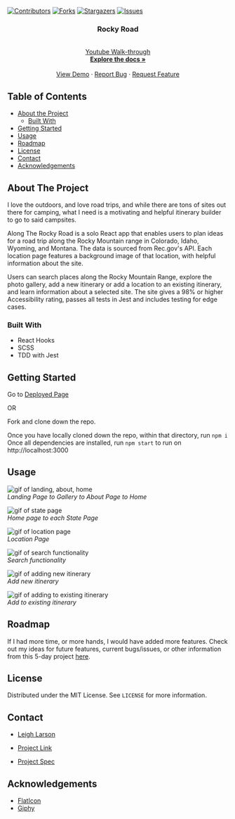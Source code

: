 [![Contributors][contributors-shield]][contributors-url]
[![Forks][forks-shield]][forks-url]
[![Stargazers][stars-shield]][stars-url]
[![Issues][issues-shield]][issues-url]

  <h3 align="center">Rocky Road</h3>

  <p align="center">
  <br/>
  <a href="https://youtu.be/7aLGTn9YG6Q">Youtube Walk-through</a>
    <br />
    <a href="https://github.com/leighlars/rocky-road"><strong>Explore the docs »</strong></a>
    <br />
    <br />
    <a href="https://github.com/leighlars/rocky-road">View Demo</a>
    ·
    <a href="https://github.com/leighlars/rocky-road/issues">Report Bug</a>
    ·
    <a href="https://github.com/leighlars/rocky-road/issues">Request Feature</a>
  </p>
</p>

## Table of Contents

* [About the Project](#about-the-project)
  * [Built With](#built-with)
* [Getting Started](#getting-started)
* [Usage](#usage)
* [Roadmap](#roadmap)
* [License](#license)
* [Contact](#contact)
* [Acknowledgements](#acknowledgements)


<!-- ABOUT THE PROJECT -->
## About The Project

I love the outdoors, and love road trips, and while there are tons of sites out there for camping, what I need is a motivating and helpful itinerary builder to go to said campsites. 

Along The Rocky Road is a solo React app that enables users to plan ideas for a road trip along the Rocky Mountain range in Colorado, Idaho, Wyoming, and Montana. The data is sourced from Rec.gov's API. Each location page features a background image of that location, with helpful information about the site. 

Users can search places along the Rocky Mountain Range, explore the photo gallery, add a new itinerary or add a location to an existing itinerary, and learn information about a selected site. The site gives a 98% or higher Accessibility rating, passes all tests in Jest and includes testing for edge cases. 


### Built With

- React Hooks
- SCSS
- TDD with Jest

## Getting Started

Go to [Deployed Page](https://rocky-road-deploy.herokuapp.com/)

OR

Fork and clone down the repo. 

Once you have locally cloned down the repo, within that directory, run 
`npm i`
Once all dependencies are installed, run
`npm start` to run on http://localhost:3000

## Usage
![gif of landing, about, home](./src/assets/galAbHome.gif)</br>
*Landing Page to Gallery to About Page to Home*

![gif of state page](./src/assets/home-allStates.gif)</br>
*Home page to each State Page*

![gif of location page](./src/assets/locPage.gif)</br>
*Location Page*

![gif of search functionality](./src/assets/search.gif)</br>
*Search functionality*

![gif of adding new itinerary](./src/assets/addLoc.gif)</br>
*Add new itinerary*

![gif of adding to existing itinerary](./src/assets/addExist.gif)</br>
*Add to existing itinerary*


## Roadmap

If I had more time, or more hands, I would have added more features. Check out my ideas for future features, current bugs/issues, or other information from this 5-day project [here](https://github.com/leighlars/rocky-road/issues).

## License

Distributed under the MIT License. See `LICENSE` for more information.

## Contact

- [Leigh Larson](https://github.com/leighlars)

- [Project Link](https://github.com/leighlars/rocky-road)
 
- [Project Spec](https://frontend.turing.io/projects/module-3/binary-challenge.html)


## Acknowledgements
* [FlatIcon](https://www.flaticon.com/home)
* [Giphy](https://giphy.com)


<!-- MARKDOWN LINKS & IMAGES -->
<!-- https://www.markdownguide.org/basic-syntax/#reference-style-links -->
[contributors-shield]: https://img.shields.io/github/contributors/leighlars/rocky-road.svg?style=flat-square
[contributors-url]: https://github.com/leighlars/rocky-road/graphs/contributors
[forks-shield]: https://img.shields.io/github/forks/leighlars/rocky-road.svg?style=flat-square
[forks-url]: https://github.com/leighlars/rocky-road/network/members
[stars-shield]: https://img.shields.io/github/stars/leighlars/rocky-road.svg?style=flat-square
[stars-url]: https://github.com/leighlars/rocky-road/stargazers
[issues-shield]: https://img.shields.io/github/issues/leighlars/rocky-road.svg?style=flat-square
[issues-url]: https://github.com/leighlars/rocky-road/issues
